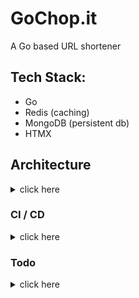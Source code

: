 # GoChop.it

A Go based URL shortener

## Tech Stack:

-   Go
-   Redis (caching)
-   MongoDB (persistent db)
-   HTMX

## Architecture

<details>
<summary>click here</summary>

## Proposed Final Architecture

```
            +---------------------+
            |     User Requests   |
            +---------------------+
                      |
                      v
         +----------------------------+
         |   Load Balancer (Optional) |
         +----------------------------+
                      |
                      v
         +----------------------------+
         |      URL Shortener API     |
         |        (Go Service)        |
         +----------------------------+
                      |
                      v
  +------------------------------------------+
  |          Caching Layer (Redis)           |
  +------------------------------------------+
                      |
                      v
  +------------------------------------------+
  |       Persistent Storage (MongoDB)       |
  +------------------------------------------+
```

## MVP Architecture

```
            +---------------------+
            |     User Requests   |
            +---------------------+
                      |
                      v
         +----------------------------+
         |      URL Shortener API     |
         |        (Go Service)        |
         +----------------------------+
                      |
                      v
  +------------------------------------------+
  |            Redis as a DB                 |
  +------------------------------------------+
```

</details>

### CI / CD

<details>
<summary>click here</summary>

#### Pre-Commit (Local)

-   **Husky**
    -   Used to catch basic formatting, linting, and test failures before code is even committed.
    -   This can be bypassed if necessary but act as a first line of defense.

#### GitHub Actions

-   **Go-CI**
-   Ensures that code quality is maintained consistently across different environments and that no one bypasses quality checks.

</details>

### Todo

<details>
<summary>click here</summary>

-   [x] pre commit hooks https://bongnv.com/blog/2021-08-29-pre-commit-hooks-golang-projects/
-   [x] testing
-   [ ] rate limiter
-   [ ] persistent storage
-   [ ] caching layer
-   [ ] better shortener algo
-   [ ] deployment

</details>
